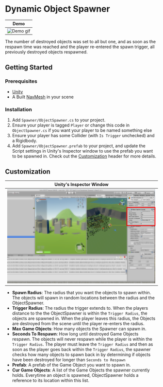 # Dynamic Object Spawner

Demo                       |
:-------------------------:|
![Demo gif](Demo/demo.gif) |
The number of destroyed objects was set to all but one, and as soon as the respawn time was reached and the player re-entered the spawn trigger, all previously destroyed objects respawned.

## Getting Started
### Prerequisites
- [Unity](https://unity3d.com/)
- A Built [NavMesh](https://docs.unity3d.com/Manual/nav-BuildingNavMesh.html) in your scene

### Installation

1. Add `Spawner/ObjectSpawner.cs` to your project.
2. Ensure your player is tagged `Player` or change this code in `ObjectSpawner.cs` if you want your player to be named something else
3. Ensure your player has some Collider (with `Is Trigger` unchecked) and a Rigidbody.
4. Add `Spawner/ObjectSpawner.prefab` to your project, and update the Script settings in Unity's Inspector window to use the prefab you want to be spawned in. Check out the [Customization](#Customization) header for more details.

## Customization
Unity's Inspector Window         |
:-------------------------------:|
![Inspector](Demo/inspector.png) |
- <b>Spawn Radius</b>: The radius that you want the objects to spawn within. The objects will spawn in random locations between the radius and the ObjectSpawner.
- <b>Trigger Radius</b>: The radius the trigger extends to. When the players distance to the the ObjectSpawner is within the `Trigger Radius`, the objects are spawned in. When the player leaves this radius, the Objects are destroyed from the scene until the player re-enters the radius.
- <b>Max Game Objects</b>: How many objects the Spawner can spawn in.
- <b>Seconds To Respawn</b>: How long until destroyed Game Objects respawn. The objects will never respawn while the player is within the `Trigger Radius`. The player must leave the `Trigger Radius` and then as soon as the player goes back within the `Trigger Radius`, the spawner checks how many objects to spawn back in by determining if objects have been destroyed for longer than `Seconds to Respawn`
- <b>Prefab</b>: A prefab of the Game Object you want to spawn in.
- <b>Cur Game Objects</b>: A list of the Game Objects the spawner currently holds. Everytime an object is spawned, ObjectSpawner holds a reference to its location within this list.

